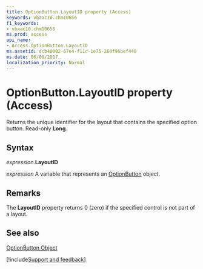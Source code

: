 ```yaml
---
title: OptionButton.LayoutID property (Access)
keywords: vbaac10.chm10656
f1_keywords:
- vbaac10.chm10656
ms.prod: access
api_name:
- Access.OptionButton.LayoutID
ms.assetid: dcb40002-67e4-f11c-1e75-260f96bef440
ms.date: 06/08/2017
localization_priority: Normal
---
```



# OptionButton.LayoutID property (Access)

Returns the unique identifier for the layout that contains the specified option button. Read-only  **Long**.


## Syntax

_expression_.**LayoutID**

_expression_ A variable that represents an [OptionButton](Access.OptionButton.md) object.


## Remarks

The  **LayoutID** property returns 0 (zero) if the specified control is not part of a layout.


## See also


[OptionButton Object](Access.OptionButton.md)

[!include[Support and feedback](~/includes/feedback-boilerplate.md)]